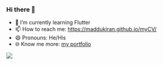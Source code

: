 ### Hi there 👋

- 🌱 I’m currently learning Flutter
- 📫 How to reach me: https://maddukiran.github.io/myCV/
- 😄 Pronouns: He/His
- 🌐 Know me more: [my portfolio](https://maddukiran.github.io/myCV/)

<img src="https://github-readme-stats.vercel.app/api?username=Maddukiran&&show_icons=true&title_color=ffffff&icon_color=bb2acf&text_color=daf7dc&bg_color=151515">
